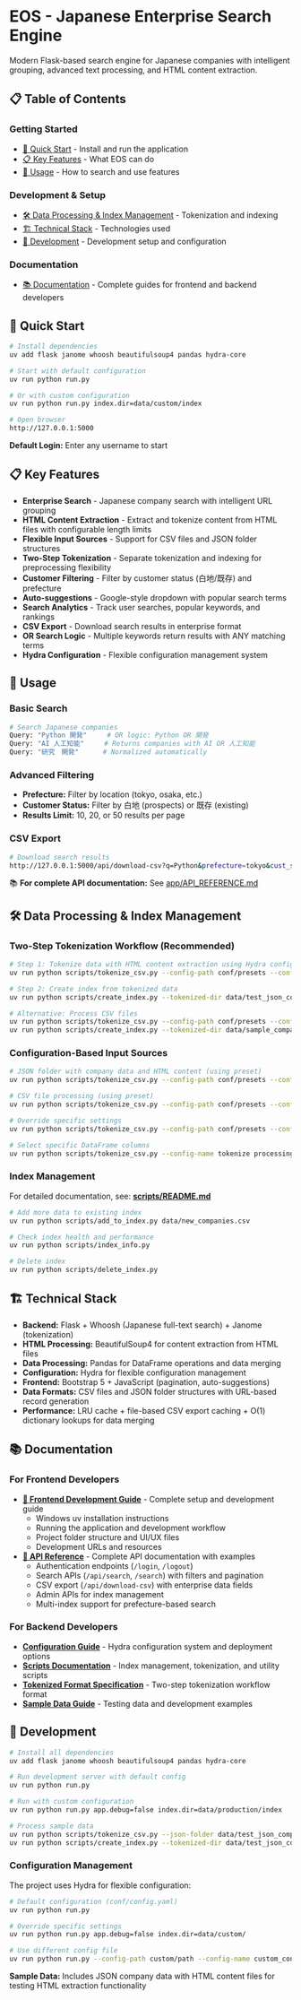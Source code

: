 # EOS - Japanese Enterprise Search Engine

Modern Flask-based search engine for Japanese companies with intelligent grouping, advanced text processing, and HTML content extraction.

## 📋 Table of Contents

### **Getting Started**
- [🚀 Quick Start](#-quick-start) - Install and run the application
- [📋 Key Features](#-key-features) - What EOS can do
- [📖 Usage](#-usage) - How to search and use features

### **Development & Setup**
- [🛠️ Data Processing & Index Management](#️-data-processing--index-management) - Tokenization and indexing
- [🏗️ Technical Stack](#️-technical-stack) - Technologies used
- [🔧 Development](#-development) - Development setup and configuration

### **Documentation**
- [📚 Documentation](#-documentation) - Complete guides for frontend and backend developers

## 🚀 Quick Start

```bash
# Install dependencies
uv add flask janome whoosh beautifulsoup4 pandas hydra-core

# Start with default configuration
uv run python run.py

# Or with custom configuration
uv run python run.py index.dir=data/custom/index

# Open browser
http://127.0.0.1:5000
```

**Default Login:** Enter any username to start

## 📋 Key Features

- **Enterprise Search** - Japanese company search with intelligent URL grouping
- **HTML Content Extraction** - Extract and tokenize content from HTML files with configurable length limits
- **Flexible Input Sources** - Support for CSV files and JSON folder structures
- **Two-Step Tokenization** - Separate tokenization and indexing for preprocessing flexibility
- **Customer Filtering** - Filter by customer status (白地/既存) and prefecture
- **Auto-suggestions** - Google-style dropdown with popular search terms
- **Search Analytics** - Track user searches, popular keywords, and rankings
- **CSV Export** - Download search results in enterprise format
- **OR Search Logic** - Multiple keywords return results with ANY matching terms
- **Hydra Configuration** - Flexible configuration management system

## 📖 Usage

### **Basic Search**
```bash
# Search Japanese companies
Query: "Python 開発"     # OR logic: Python OR 開発
Query: "AI 人工知能"     # Returns companies with AI OR 人工知能
Query: "研究　開発"      # Normalized automatically
```

### **Advanced Filtering**
- **Prefecture:** Filter by location (tokyo, osaka, etc.)
- **Customer Status:** Filter by 白地 (prospects) or 既存 (existing)
- **Results Limit:** 10, 20, or 50 results per page

### **CSV Export**
```bash
# Download search results
http://127.0.0.1:5000/api/download-csv?q=Python&prefecture=tokyo&cust_status=白地
```

📚 **For complete API documentation:** See [app/API_REFERENCE.md](./app/API_REFERENCE.md)

## 🛠️ Data Processing & Index Management

### **Two-Step Tokenization Workflow (Recommended)**

```bash
# Step 1: Tokenize data with HTML content extraction using Hydra configuration
uv run python scripts/tokenize_csv.py --config-path conf/presets --config-name json_companies

# Step 2: Create index from tokenized data
uv run python scripts/create_index.py --tokenized-dir data/test_json_companies/tokenized

# Alternative: Process CSV files
uv run python scripts/tokenize_csv.py --config-path conf/presets --config-name csv_companies
uv run python scripts/create_index.py --tokenized-dir data/sample_companies/tokenized
```

### **Configuration-Based Input Sources**

```bash
# JSON folder with company data and HTML content (using preset)
uv run python scripts/tokenize_csv.py --config-path conf/presets --config-name json_companies

# CSV file processing (using preset)
uv run python scripts/tokenize_csv.py --config-path conf/presets --config-name csv_companies

# Override specific settings
uv run python scripts/tokenize_csv.py --config-path conf/presets --config-name json_companies processing.batch_size=1000 processing.max_content_length=5000

# Select specific DataFrame columns
uv run python scripts/tokenize_csv.py --config-name tokenize processing.extra_columns=[cust_status,revenue]
```

### **Index Management**

For detailed documentation, see: **[scripts/README.md](./scripts/README.md)**

```bash
# Add more data to existing index
uv run python scripts/add_to_index.py data/new_companies.csv

# Check index health and performance
uv run python scripts/index_info.py

# Delete index
uv run python scripts/delete_index.py
```

## 🏗️ Technical Stack

- **Backend:** Flask + Whoosh (Japanese full-text search) + Janome (tokenization)
- **HTML Processing:** BeautifulSoup4 for content extraction from HTML files
- **Data Processing:** Pandas for DataFrame operations and data merging
- **Configuration:** Hydra for flexible configuration management
- **Frontend:** Bootstrap 5 + JavaScript (pagination, auto-suggestions)
- **Data Formats:** CSV files and JSON folder structures with URL-based record generation
- **Performance:** LRU cache + file-based CSV export caching + O(1) dictionary lookups for data merging

## 📚 Documentation

### **For Frontend Developers**
- **[🚀 Frontend Development Guide](./FRONTEND_DEVELOPMENT.md)** - Complete setup and development guide
  - Windows uv installation instructions
  - Running the application and development workflow
  - Project folder structure and UI/UX files
  - Development URLs and resources
- **[🔗 API Reference](./app/API_REFERENCE.md)** - Complete API documentation with examples
  - Authentication endpoints (`/login`, `/logout`)
  - Search APIs (`/api/search`, `/search`) with filters and pagination
  - CSV export (`/api/download-csv`) with enterprise data fields
  - Admin APIs for index management
  - Multi-index support for prefecture-based search

### **For Backend Developers**
- **[Configuration Guide](./CONFIGURATION.md)** - Hydra configuration system and deployment options
- **[Scripts Documentation](./scripts/README.md)** - Index management, tokenization, and utility scripts
- **[Tokenized Format Specification](./scripts/TOKENIZED_FORMAT.md)** - Two-step tokenization workflow format
- **[Sample Data Guide](./data/README.md)** - Testing data and development examples

## 🔧 Development

```bash
# Install all dependencies
uv add flask janome whoosh beautifulsoup4 pandas hydra-core

# Run development server with default config
uv run python run.py

# Run with custom configuration
uv run python run.py app.debug=false index.dir=data/production/index

# Process sample data
uv run python scripts/tokenize_csv.py --json-folder data/test_json_companies
uv run python scripts/create_index.py --tokenized-dir data/test_json_companies/tokenized
```

### **Configuration Management**

The project uses Hydra for flexible configuration:

```bash
# Default configuration (conf/config.yaml)
uv run python run.py

# Override specific settings
uv run python run.py app.debug=false index.dir=data/custom/

# Use different config file
uv run python run.py --config-path custom/path --config-name custom_config
```

**Sample Data:** Includes JSON company data with HTML content files for testing HTML extraction functionality

